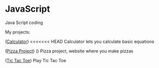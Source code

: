 # JavaScript
 Java Script coding

My projects:

([Calculator](https://github.com/SubjectDino/JavaScript/tree/main/Calculator))
<<<<<<< HEAD
Calculator lets you calculate basic equations

([Pizza Project](https://github.com/SubjectDino/JavaScript/tree/main/Pizza_Project))
()
Pizza project, website where you make pizzas

([Tic Tac Toe](https://github.com/SubjectDino/JavaScript/tree/main/Tic%20Tac%20Toe))
Play Tic Tac Toe